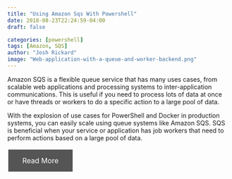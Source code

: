 ```yaml
---
title: "Using Amazon Sqs With Powershell"
date: 2018-08-23T22:24:59-04:00
draft: false

categories: [powershell]
tags: [Amazon, SQS]
author: "Josh Rickard"
image: "Web-application-with-a-queue-and-worker-backend.png"
---
```

Amazon SQS is a flexible queue service that has many uses cases, from scalable web applications and processing systems to inter-application communications. This is useful if you need to process lots of data at once or have threads or workers to do a specific action to a large pool of data.

With the explosion of use cases for PowerShell and Docker in production systems, you can easily scale using queue systems like Amazon SQS. SQS is beneficial when your service or application has job workers that need to perform actions based on a large pool of data.

<a href="https://4sysops.com/archives/using-amazon-sqs-with-powershell/" style="background-color:#555555;border:none;color: white;padding: 15px 32px;text-align: center;text-decoration: none;display: inline-block;font-size: 16px;margin: 4px 2px;cursor:pointer;">Read More</a>